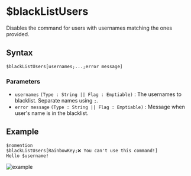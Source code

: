 # $blackListUsers
Disables the command for users with usernames matching the ones provided.
## Syntax
```
$blackListUsers[usernames;...;error message]
```

 ### Parameters

- `usernames` `(Type : String || Flag : Emptiable)` : The usernames to blacklist. Separate names using `;`.
- `error message` `(Type : String || Flag : Emptiable)` : Message when user's name is in the blacklist.

## Example
```
$nomention
$blackListUsers[RainbowKey;❌ You can't use this command!]
Hello $username!
```

![example](https://user-images.githubusercontent.com/113303649/211997181-4ad65536-9b54-4f15-bd1f-07eb0df92686.png)

